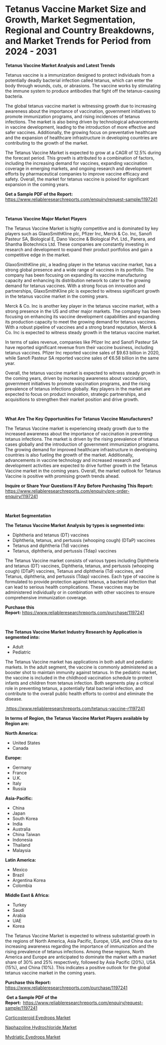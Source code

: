 <p><h1>Tetanus Vaccine Market Size and Growth, Market Segmentation, Regional and Country Breakdowns, and Market Trends for Period from 2024 -  2031</h1></p><p><strong>Tetanus Vaccine Market Analysis and Latest Trends</strong></p>
<p><p>Tetanus vaccine is a immunization designed to protect individuals from a potentially deadly bacterial infection called tetanus, which can enter the body through wounds, cuts, or abrasions. The vaccine works by stimulating the immune system to produce antibodies that fight off the tetanus-causing bacteria.</p><p>The global tetanus vaccine market is witnessing growth due to increasing awareness about the importance of vaccination, government initiatives to promote immunization programs, and rising incidences of tetanus infections. The market is also being driven by technological advancements in vaccine development, leading to the introduction of more effective and safer vaccines. Additionally, the growing focus on preventative healthcare and the expansion of healthcare infrastructure in developing countries are contributing to the growth of the market.</p><p>The Tetanus Vaccine Market is expected to grow at a CAGR of 12.5% during the forecast period. This growth is attributed to a combination of factors, including the increasing demand for vaccines, expanding vaccination coverage in emerging markets, and ongoing research and development efforts by pharmaceutical companies to improve vaccine efficacy and safety. Overall, the market for tetanus vaccine is poised for significant expansion in the coming years.</p></p>
<p><strong>Get a Sample PDF of the Report:&nbsp;</strong> <a href="https://www.reliableresearchreports.com/enquiry/request-sample/1197241">https://www.reliableresearchreports.com/enquiry/request-sample/1197241</a></p>
<p>&nbsp;</p>
<p><strong>Tetanus Vaccine Major Market Players</strong></p>
<p><p>The Tetanus Vaccine Market is highly competitive and is dominated by key players such as GlaxoSmithKline plc, Pfizer Inc, Merck & Co. Inc, Sanofi Pasteur SA, Biological E, Dano Vaccine & Biological Pvt. Ltd., Panera, and Shantha Biotechnics Ltd. These companies are constantly investing in research and development to expand their product portfolios and gain a competitive edge in the market.</p><p>GlaxoSmithKline plc, a leading player in the tetanus vaccine market, has a strong global presence and a wide range of vaccines in its portfolio. The company has been focusing on expanding its vaccine manufacturing capacity and enhancing its distribution network to cater to the growing demand for tetanus vaccines. With a strong focus on innovation and partnerships, GlaxoSmithKline plc is expected to witness significant growth in the tetanus vaccine market in the coming years.</p><p>Merck & Co. Inc is another key player in the tetanus vaccine market, with a strong presence in the US and other major markets. The company has been focusing on enhancing its vaccine development capabilities and expanding its production capacity to meet the growing demand for tetanus vaccines. With a robust pipeline of vaccines and a strong brand reputation, Merck & Co. Inc is expected to witness steady growth in the tetanus vaccine market.</p><p>In terms of sales revenue, companies like Pfizer Inc and Sanofi Pasteur SA have reported significant revenue from their vaccine business, including tetanus vaccines. Pfizer Inc reported vaccine sales of $9.63 billion in 2020, while Sanofi Pasteur SA reported vaccine sales of €6.58 billion in the same year.</p><p>Overall, the tetanus vaccine market is expected to witness steady growth in the coming years, driven by increasing awareness about vaccination, government initiatives to promote vaccination programs, and the rising prevalence of tetanus infections globally. Key players in the market are expected to focus on product innovation, strategic partnerships, and acquisitions to strengthen their market position and drive growth.</p></p>
<p>&nbsp;</p>
<p><strong>What Are The Key Opportunities For Tetanus Vaccine Manufacturers?</strong></p>
<p><p>The Tetanus Vaccine market is experiencing steady growth due to the increased awareness about the importance of vaccination in preventing tetanus infections. The market is driven by the rising prevalence of tetanus cases globally and the introduction of government immunization programs. The growing demand for improved healthcare infrastructure in developing countries is also fueling the growth of the market. Additionally, advancements in vaccine technology and increased research and development activities are expected to drive further growth in the Tetanus Vaccine market in the coming years. Overall, the market outlook for Tetanus Vaccine is positive with promising growth trends ahead.</p></p>
<p><strong>Inquire or Share Your Questions If Any Before Purchasing This Report:</strong> <a href="https://www.reliableresearchreports.com/enquiry/pre-order-enquiry/1197241">https://www.reliableresearchreports.com/enquiry/pre-order-enquiry/1197241</a></p>
<p>&nbsp;</p>
<p><strong>Market Segmentation</strong></p>
<p><strong>The Tetanus Vaccine Market Analysis by types is segmented into:</strong></p>
<p><ul><li>Diphtheria and tetanus (DT) vaccines</li><li>Diphtheria, tetanus, and pertussis (whooping cough) (DTaP) vaccines</li><li>Tetanus and diphtheria (Td) vaccines</li><li>Tetanus, diphtheria, and pertussis (Tdap) vaccines</li></ul></p>
<p><p>The Tetanus Vaccine market consists of various types including Diphtheria and tetanus (DT) vaccines, Diphtheria, tetanus, and pertussis (whooping cough) (DTaP) vaccines, Tetanus and diphtheria (Td) vaccines, and Tetanus, diphtheria, and pertussis (Tdap) vaccines. Each type of vaccine is formulated to provide protection against tetanus, a bacterial infection that can lead to serious health complications. These vaccines may be administered individually or in combination with other vaccines to ensure comprehensive immunization coverage.</p></p>
<p><strong>Purchase this Report:&nbsp;</strong><a href="https://www.reliableresearchreports.com/purchase/1197241">https://www.reliableresearchreports.com/purchase/1197241</a></p>
<p>&nbsp;</p>
<p><strong>The Tetanus Vaccine Market Industry Research by Application is segmented into:</strong></p>
<p><ul><li>Adult</li><li>Pediatric</li></ul></p>
<p><p>The Tetanus Vaccine market has applications in both adult and pediatric markets. In the adult segment, the vaccine is commonly administered as a booster shot to maintain immunity against tetanus. In the pediatric market, the vaccine is included in the childhood vaccination schedule to protect infants and children from tetanus infection. Both segments play a critical role in preventing tetanus, a potentially fatal bacterial infection, and contribute to the overall public health efforts to control and eliminate the disease.</p></p>
<p><a href="https://www.reliableresearchreports.com/tetanus-vaccine-r1197241">&nbsp;https://www.reliableresearchreports.com/tetanus-vaccine-r1197241</a></p>
<p><strong>In terms of Region, the Tetanus Vaccine Market Players available by Region are:</strong></p>
<p>
    <p> <strong> North America: </strong>
        <ul>
            <li>United States</li>
            <li>Canada</li>
        </ul>
        </p> 
    <p> <strong> Europe: </strong>
        <ul>
            <li>Germany</li>
            <li>France</li>
            <li>U.K.</li>
            <li>Italy</li>
            <li>Russia</li>
        </ul>
        </p> 
    <p> <strong> Asia-Pacific: </strong>
        <ul>
            <li>China</li>
            <li>Japan</li>
            <li>South Korea</li>
            <li>India</li>
            <li>Australia</li>
            <li>China Taiwan</li>
            <li>Indonesia</li>
            <li>Thailand</li>
            <li>Malaysia</li>
        </ul>
        </p> 
    <p> <strong> Latin America: </strong>
        <ul>
            <li>Mexico</li>
            <li>Brazil</li>
            <li>Argentina Korea</li>
            <li>Colombia</li>
        </ul>
        </p> 
    <p> <strong> Middle East & Africa: </strong>
        <ul>
            <li>Turkey</li>
            <li>Saudi</li>
            <li>Arabia</li>
            <li>UAE</li>
            <li>Korea</li>
        </ul>
    </p>
    </p>
<p><p>The Tetanus Vaccine Market is expected to witness substantial growth in the regions of North America, Asia Pacific, Europe, USA, and China due to increasing awareness regarding the importance of immunization and the rising prevalence of tetanus infections. Among these regions, North America and Europe are anticipated to dominate the market with a market share of 30% and 25% respectively, followed by Asia Pacific (20%), USA (15%), and China (10%). This indicates a positive outlook for the global tetanus vaccine market in the coming years.</p></p>
<p><strong>Purchase this Report: </strong><a href="https://www.reliableresearchreports.com/purchase/1197241">https://www.reliableresearchreports.com/purchase/1197241</a></p>
<p>&nbsp;<strong>Get a Sample PDF of the Report:&nbsp;&nbsp;</strong><a href="https://www.reliableresearchreports.com/enquiry/request-sample/1197241">https://www.reliableresearchreports.com/enquiry/request-sample/1197241</a></p>
<p><strong></strong></p>
<p><p><a href="https://github.com/kufem1/Market-Research-Report-List-2/blob/main/corticosteroid-eyedrops-market.md">Corticosteroid Eyedrops Market</a></p><p><a href="https://github.com/kosella/Market-Research-Report-List-3/blob/main/naphazoline-hydrochloride-market.md">Naphazoline Hydrochloride Market</a></p><p><a href="https://github.com/singletonthaxterkelliehr2df/Market-Research-Report-List-2/blob/main/mydriatic-eyedrops-market.md">Mydriatic Eyedrops Market</a></p></p>